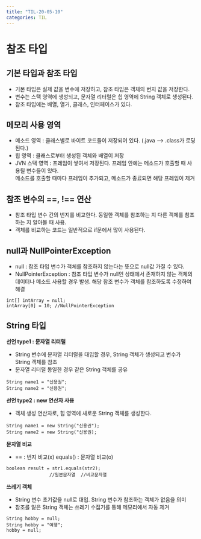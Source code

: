 ```yaml
---
title: "TIL-20-05-10"
categories: TIL
---
```


# 참조 타입
## 기본 타입과 참조 타입
* 기본 타입은 실제 값을 변수에 저장하고, 참조 타입은 객체의 번지 값을 저장한다.
* 변수는 스택 영역에 생성되고, 문자열 리터럴은 힙 영역에 String 객체로 생성된다. 
* 참조 타입에는 배열, 열거, 클래스, 인터페이스가 있다.

## 메모리 사용 영역
* 메소드 영역 : 클래스별로 바이트 코드들이 저장되어 있다. (.java --> .class가 로딩된다.)
* 힙 영역 : 클래스로부터 생성된 객체와 배열이 저장
* JVN 스택 영역 : 프레임이 쌓여서 저장된다. 프레임 안에는 메소드가 호출할 때 사용될 변수들이 있다.  
메소드를 호출할 때마다 프레임이 추가되고, 메소드가 종료되면 해당 프레임이 제거

## 참조 변수의 ==, !== 연산
* 참조 타입 변수 간의 번지를 비교한다. 동일한 객체를 참조하는 지 다른 객체를 참조하는 지 알아볼 때 사용.
* 객체를 비교하는 코드는 일반적으로 if문에서 많이 사용된다. 

## null과 NullPointerException
* null : 참조 타입 변수가 객체를 참조하지 않는다는 뜻으로 null값 가질 수 있다.
* NullPointerException : 참조 타입 변수가 null인 상태에서 존재하지 않는 객체의 데이터나 메소드 사용할 경우 발생.
해당 참조 변수가 객체를 참조하도록 수정하여 해결

```
int[] intArray = null;
intArray[0] = 10; //NullPointerException
```

## String 타입
**선언 type1 : 문자열 리터럴**
* String 변수에 문자열 리터럴을 대입할 경우, String 객체가 생성되고 변수가 String 객체를 참조
* 문자열 리터럴 동일한 경우 같은 String 객체를 공유

```
String name1 = "신용권";
String name2 = "신용권";
```

**선언 type2 : new 연산자 사용**
* 객체 생성 연산자로, 힙 영역에 새로운 String 객체를 생성한다.

```
String name1 = new String("신용권");
String name2 = new String("신용권);
```

**문자열 비교**
* == : 번지 비교(x) equals() : 문자열 비교(o)

```
boolean result = str1.equals(str2);
                //원본문자열  //비교문자열
```

**쓰레기 객체**
* String 변수 초기값을 null로 대입. String 변수가 참조하는 객체가 없음을 의미
* 참조를 잃은 String 객체는 쓰레기 수집기를 통해 메모리에서 자동 제거

```
String hobby = null;
String hobby = "여행";
hobby = null;
```
